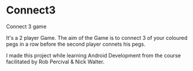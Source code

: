 # Connect3
Connect 3 game

It's a 2 player Game.
The aim of the Game is to connect 3 of your coloured pegs in a row before the second player connets his pegs. 

I made this project while learning Android Development from the course facilitated by Rob Percival & Nick Walter.
